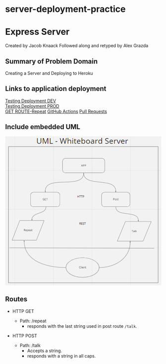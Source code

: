 # server-deployment-practice

# Express Server

Created by Jacob Knaack
Followed along and retyped by Alex Grazda


## Summary of Problem Domain
Creating a Server and Deploying to Heroku

## Links to application deployment  
[Testing Deployment DEV](https://alexgrazda-server-deploy-dev.herokuapp.com/)  
[Testing Deployment PROD](https://alexgrazda-server-deploy-prod.herokuapp.com/)  
[GET ROUTE-Repeat](https://alexgrazda-server-deploy-prod.herokuapp.com/repeat)
[GitHub Actions](https://github.com/agrazda/server-deployment-practice/actions)
[Pull Requests](https://github.com/agrazda/server-deployment-practice/pulls?q=is%3Apr+is%3Aclosed)

## Include embedded UML
![UML Whiteboard](UML.png)


## Routes

* HTTP GET
  * Path: /repeat
    * responds with the last string used in post route `/talk`.

* HTTP POST
  * Path: /talk
    * Accepts a string.
    * responds with a string in all caps.